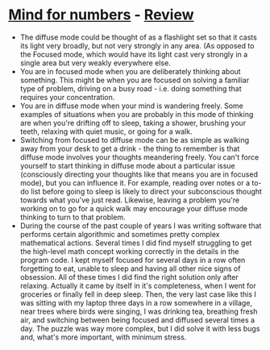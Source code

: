 # [Mind for numbers](https://www.goodreads.com/book/show/18693655-a-mind-for-numbers) - [Review](https://www.goodreads.com/review/show/1223423349)
- The diffuse mode could be thought of as a flashlight set so that it casts its light very broadly, but not very strongly in any area. (As opposed to the Focused mode, which would have its light cast very strongly in a single area but very weakly everywhere else.
- You are in focused mode when you are deliberately thinking about something. This might be when you are focused on solving a familiar type of problem, driving on a busy road - i.e. doing something that requires your concentration.
- You are in diffuse mode when your mind is wandering freely. Some examples of situations when you are probably in this mode of thinking are when you're drifting off to sleep, taking a shower, brushing your teeth, relaxing with quiet music, or going for a walk.
- Switching from focused to diffuse mode can be as simple as walking away from your desk to get a drink - the thing to remember is that diffuse mode involves your thoughts meandering freely. You can't force yourself to start thinking in diffuse mode about a particular issue (consciously directing your thoughts like that means you are in focused mode), but you can influence it. For example, reading over notes or a to-do list before going to sleep is likely to direct your subconscious thought towards what you've just read. Likewise, leaving a problem you're working on to go for a quick walk may encourage your diffuse mode thinking to turn to that problem.
- During the course of the past couple of years I was writing software that performs certain algorithmic and sometimes pretty complex mathematical actions. Several times I did find myself struggling to get the high-level math concept working correctly in the details in the program code. I kept myself focused for several days in a row often forgetting to eat, unable to sleep and having all other nice signs of obsession. All of these times I did find the right solution only after relaxing. Actually it came by itself in it's completeness, when I went for groceries or finally fell in deep sleep. Then, the very last case like this I was sitting with my laptop three days in a row somewhere in a village, near trees where birds were singing, I was drinking tea, breathing fresh air, and switching between being focused and diffused several times a day. The puzzle was way more complex, but I did solve it with less bugs and, what's more important, with minimum stress.